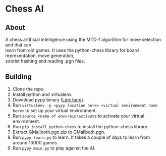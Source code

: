 Chess AI
========

About
-----

A chess artificial intelligence using the MTD-f algorithm for move selection and that can  
learn from old games. It uses the python-chess library for board representation, move generation,  
zobrist hashing and reading .pgn files.

Building
--------

1. Clone the repo.
2. Install python and virtualenv.
3. Download pypy binary ([Link here](http://pypy.org/download.html)).
4. Run `virtualenv -p <pypy location here> <virtual environment name here>` to set up your virtual environment.
5. Run `source <name of env>/bin/activate` to activate your virtual environment.
6. Run `pip install python-chess` to install the python-chess library.
7. Extract GMallboth.pgn.zip to GMallboth.pgn.
8. Run `pypy learn.py` to learn. It takes a couple of days to learn from around 10000 games.
9. Run `pypy main.py` to play against the AI.